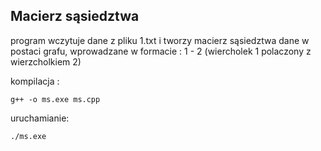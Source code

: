 Macierz sąsiedztwa
------------------

program wczytuje dane z pliku 1.txt i tworzy macierz sąsiedztwa
dane w postaci grafu, wprowadzane w formacie :
1 - 2 	(wiercholek 1 polaczony z wierzcholkiem 2)


kompilacja :
```
g++ -o ms.exe ms.cpp
```
uruchamianie:
```
./ms.exe
```
